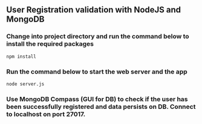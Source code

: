 ## User Registration validation with NodeJS and MongoDB

### Change into project directory and run the command below to install the required packages
```
npm install
```

### Run the command below to start the web server and the app
```
node server.js
```

### Use MongoDB Compass (GUI for DB) to check if the user has been successfully registered and data persists on DB. Connect to localhost on port 27017.
